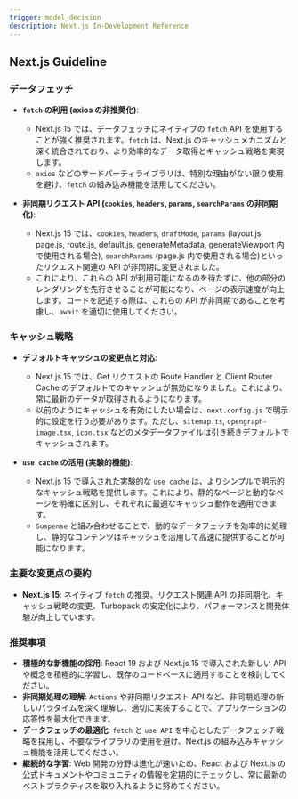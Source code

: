```yaml
---
trigger: model_decision
description: Next.js In-Development Reference
---
```


## Next.js Guideline

### データフェッチ

- **`fetch` の利用 (axios の非推奨化)**:

  - Next.js 15 では、データフェッチにネイティブの `fetch` API を使用することが強く推奨されます。`fetch` は、Next.js のキャッシュメカニズムと深く統合されており、より効率的なデータ取得とキャッシュ戦略を実現します。
  - `axios` などのサードパーティライブラリは、特別な理由がない限り使用を避け、`fetch` の組み込み機能を活用してください。

- **非同期リクエスト API (`cookies`, `headers`, `params`, `searchParams` の非同期化)**:
  - Next.js 15 では、`cookies`, `headers`, `draftMode`, `params` (layout.js, page.js, route.js, default.js, generateMetadata, generateViewport 内で使用される場合), `searchParams` (page.js 内で使用される場合)といったリクエスト関連の API が非同期に変更されました。
  - これにより、これらの API が利用可能になるのを待たずに、他の部分のレンダリングを先行させることが可能になり、ページの表示速度が向上します。コードを記述する際は、これらの API が非同期であることを考慮し、`await` を適切に使用してください。

### キャッシュ戦略

- **デフォルトキャッシュの変更点と対応**:

  - Next.js 15 では、Get リクエストの Route Handler と Client Router Cache のデフォルトでのキャッシュが無効になりました。これにより、常に最新のデータが取得されるようになります。
  - 以前のようにキャッシュを有効にしたい場合は、`next.config.js` で明示的に設定を行う必要があります。ただし、`sitemap.ts`, `opengraph-image.tsx`, `icon.tsx` などのメタデータファイルは引き続きデフォルトでキャッシュされます。

- **`use cache` の活用 (実験的機能)**:
  - Next.js 15 で導入された実験的な `use cache` は、よりシンプルで明示的なキャッシュ戦略を提供します。これにより、静的なページと動的なページを明確に区別し、それぞれに最適なキャッシュ動作を適用できます。
  - `Suspense` と組み合わせることで、動的なデータフェッチを効率的に処理し、静的なコンテンツはキャッシュを活用して高速に提供することが可能になります。

### 主要な変更点の要約

- **Next.js 15**: ネイティブ `fetch` の推奨、リクエスト関連 API の非同期化、キャッシュ戦略の変更、Turbopack の安定化により、パフォーマンスと開発体験が向上しています。

### 推奨事項

- **積極的な新機能の採用**: React 19 および Next.js 15 で導入された新しい API や概念を積極的に学習し、既存のコードベースに適用することを検討してください。
- **非同期処理の理解**: `Actions` や非同期リクエスト API など、非同期処理の新しいパラダイムを深く理解し、適切に実装することで、アプリケーションの応答性を最大化できます。
- **データフェッチの最適化**: `fetch` と `use API` を中心としたデータフェッチ戦略を採用し、不要なライブラリの使用を避け、Next.js の組み込みキャッシュ機能を活用してください。
- **継続的な学習**: Web 開発の分野は進化が速いため、React および Next.js の公式ドキュメントやコミュニティの情報を定期的にチェックし、常に最新のベストプラクティスを取り入れるように努めてください。